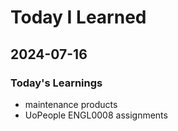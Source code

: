 # Today I Learned

## 2024-07-16

### Today's Learnings
- maintenance products
- UoPeople ENGL0008 assignments 
